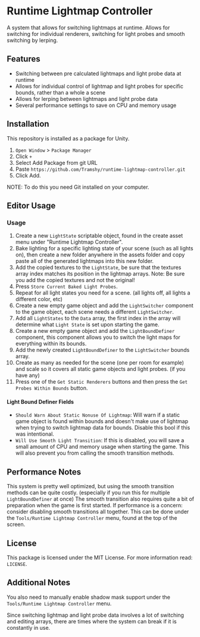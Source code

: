 # Runtime Lightmap Controller
A system that allows for switching lightmaps at runtime. Allows for switching for individual renderers, switching for light probes and smooth switching by lerping.

## Features
* Switching between pre calculated lightmaps and light probe data at runtime
* Allows for individual control of lightmap and light probes for specific bounds, rather than a whole a scene
* Allows for lerping between lightmaps and light probe data
* Several performance settings to save on CPU and memory usage

## Installation
This repository is installed as a package for Unity.
1. `Open Window` > `Package Manager`
2. Click `+`
3. Select Add Package from git URL
4. Paste `https://github.com/Tramshy/runtime-lightmap-controller.git`
5. Click Add.

NOTE: To do this you need Git installed on your computer.

## Editor Usage
### Usage
1. Create a new `LightState` scriptable object, found in the create asset menu under "Runtime Lightmap Controller".
2. Bake lighting for a specific lighting state of your scene (such as all lights on), then create a new folder anywhere in the assets folder and copy paste all of the generated lightmaps into this new folder.
3. Add the copied textures to the `LightState`, be sure that the textures array index matches its position in the lightmap arrays. Note: Be sure you add the copied textures and not the original!
4. Press `Store Current Baked Light Probes`.
5. Repeat for all light states you need for a scene. (all lights off, all lights a different color, etc)
6. Create a new empty game object and add the `LightSwitcher` component to the game object, each scene needs a different `LightSwitcher`.
7. Add all `LightStates` to the `Data` array, the first index in the array will determine what `Light State` is set upon starting the game.
8. Create a new empty game object and add the `LightBoundDefiner` component, this component allows you to switch the light maps for everything within its bounds.
9. Add the newly created `LightBoundDefiner` to the `LightSwitcher` bounds array.
10. Create as many as needed for the scene (one per room for example) and scale so it covers all static game objects and light probes. (if you have any)
11. Press one of the `Get Static Renderers` buttons and then press the `Get Probes Within Bounds` button.

#### Light Bound Definer Fields
* `Should Warn About Static Nonuse Of Lightmap`: Will warn if a static game object is found within bounds and doesn't make use of lightmap when trying to switch lightmap data for bounds. Disable this bool if this was intentional.
* `Will Use Smooth Light Transition`: If this is disabled, you will save a small amount of CPU and memory usage when starting the game. This will also prevent you from calling the smooth transition methods.

## Performance Notes
This system is pretty well optimized, but using the smooth transition methods can be quite costly. (especially if you run this for multiple `LightBoundDefiner` at once) The smooth transition also requires quite a bit of preparation when the game is first started. If performance is a concern: consider disabling smooth transitions all together. This can be done under the `Tools/Runtime Lightmap Controller` menu, found at the top of the screen.

## License
This package is licensed under the MIT License. For more information read: `LICENSE`.

## Additional Notes
You also need to manually enable shadow mask support under the `Tools/Runtime Lightmap Controller` menu.

Since switching lightmap and light probe data involves a lot of switching and editing arrays, there are times where the system can break if it is constantly in use.
